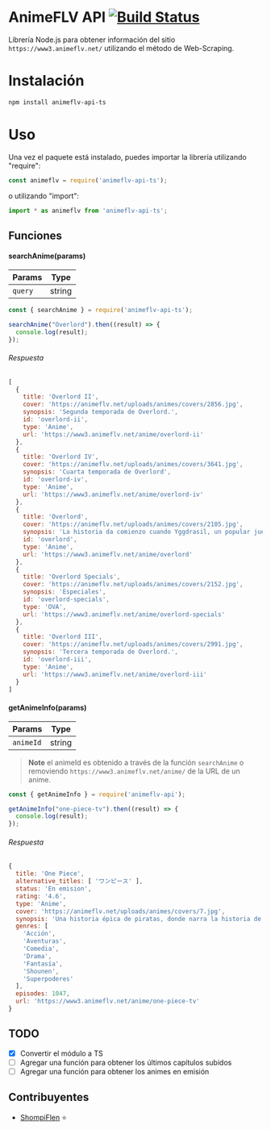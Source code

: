 AnimeFLV API [![Build Status](https://api.cirrus-ci.com/github/MixDevCode/animeflv-api-ts.svg)](https://cirrus-ci.com/github/MixDevCode/animeflv-api-ts)
============

Librería Node.js para obtener información del sitio `https://www3.animeflv.net/` utilizando el método de Web-Scraping.

Instalación
============
```sh
npm install animeflv-api-ts
```

Uso
============
Una vez el paquete está instalado, puedes importar la librería utilizando "require":

```js
const animeflv = require('animeflv-api-ts');
```

o utilizando "import":

```js
import * as animeflv from 'animeflv-api-ts';
```

## Funciones
#### searchAnime(params)
|Params|Type|
|-|-|
|`query`|string|

```js
const { searchAnime } = require('animeflv-api-ts');

searchAnime("Overlord").then((result) => {
  console.log(result);
});
```

###### Respuesta

```js
[
  {
    title: 'Overlord II',
    cover: 'https://animeflv.net/uploads/animes/covers/2856.jpg',
    synopsis: 'Segunda temporada de Overlord.',
    id: 'overlord-ii',
    type: 'Anime',
    url: 'https://www3.animeflv.net/anime/overlord-ii'
  },
  {
    title: 'Overlord IV',
    cover: 'https://animeflv.net/uploads/animes/covers/3641.jpg',
    synopsis: 'Cuarta temporada de Overlord',
    id: 'overlord-iv',
    type: 'Anime',
    url: 'https://www3.animeflv.net/anime/overlord-iv'
  },
  {
    title: 'Overlord',
    cover: 'https://animeflv.net/uploads/animes/covers/2105.jpg',
    synopsis: 'La historia da comienzo cuando Yggdrasil, un popular juego online, es cerrado un día sin previo aviso. Sin embargo, el protagonista, Momonga, decide no salir del juego. Momonga así se transforma y se convierte en “el mago más poderoso”. El mundo sigue cambiando con él dentro, y los NPCs comienzan a sentir emo...',
    id: 'overlord',
    type: 'Anime',
    url: 'https://www3.animeflv.net/anime/overlord'
  },
  {
    title: 'Overlord Specials',
    cover: 'https://animeflv.net/uploads/animes/covers/2152.jpg',
    synopsis: 'Especiales',
    id: 'overlord-specials',
    type: 'OVA',
    url: 'https://www3.animeflv.net/anime/overlord-specials'
  },
  {
    title: 'Overlord III',
    cover: 'https://animeflv.net/uploads/animes/covers/2991.jpg',
    synopsis: 'Tercera temporada de Overlord.',
    id: 'overlord-iii',
    type: 'Anime',
    url: 'https://www3.animeflv.net/anime/overlord-iii'
  }
]
```

#### getAnimeInfo(params)
|Params|Type|
|-|-|
|`animeId`|string|

> **Note** el animeId es obtenido a través de la función `searchAnime` o removiendo `https://www3.animeflv.net/anime/` de la URL de un anime.
```js
const { getAnimeInfo } = require('animeflv-api');

getAnimeInfo("one-piece-tv").then((result) => {
  console.log(result);
});
```

###### Respuesta

```js
{
  title: 'One Piece',
  alternative_titles: [ 'ワンピース' ],
  status: 'En emision',
  rating: '4.6',
  type: 'Anime',
  cover: 'https://animeflv.net/uploads/animes/covers/7.jpg',
  synopsis: 'Una historia épica de piratas, donde narra la historia de "Monkey D. Luffy" quien cuado tenia 7 años, comió accidentalmente una "Akuma no mi"(Futa del diablo) la cual le dio poderes de goma. Por otra parte "Gol D. Roger" conocido como "El rey de los Piratas" quien fuera ejecutado por la Marine, habló antes de morir, acerca de su famoso tesoro "One Piece" escondido en la "Gran line". Esta noticia desato la gran era de la piratas lanzando a incontables piratas a ese lugar, en busca de "One Piece" el tesoro perdido. Diez años después, Luffy inspirado en "Gol D. Roger" y un pirata de nombre Akagami no Shanks (Shanks el pelirrojo) se convierte en pirata deseando ser el próximo "Rey de los Piratas" y zarpar para conocer amigos y tener aventuras con ellos, teniendo como meta encontrar el "One Piece". ',
  genres: [
    'Acción',
    'Aventuras',
    'Comedia',
    'Drama',
    'Fantasía',
    'Shounen',
    'Superpoderes'
  ],
  episodes: 1047,
  url: 'https://www3.animeflv.net/anime/one-piece-tv'
}
```

## TODO
 - [x] Convertir el módulo a TS
 - [ ] Agregar una función para obtener los últimos capítulos subidos
 - [ ] Agregar una función para obtener los animes en emisión

## Contribuyentes
 - [ShompiFlen](https://github.com/Shompi) :star:
